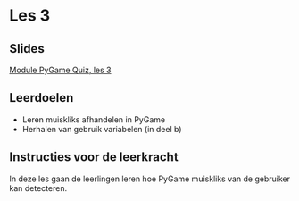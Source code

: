 # Les 3

## Slides

[Module PyGame Quiz, les 3](https://slides.com/felienne/python-klas-2-module-1-les-3)

## Leerdoelen

* Leren muiskliks afhandelen in PyGame
* Herhalen van gebruik variabelen \(in deel b\)

## Instructies voor de leerkracht

In deze les gaan de leerlingen leren hoe PyGame muiskliks van de gebruiker kan detecteren.

### 

